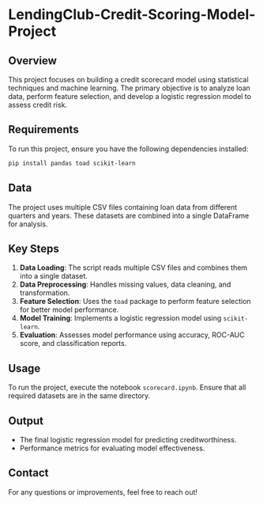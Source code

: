 # LendingClub-Credit-Scoring-Model-Project

## Overview
This project focuses on building a credit scorecard model using statistical techniques and machine learning. The primary objective is to analyze loan data, perform feature selection, and develop a logistic regression model to assess credit risk.

## Requirements
To run this project, ensure you have the following dependencies installed:

```bash
pip install pandas toad scikit-learn
```

## Data
The project uses multiple CSV files containing loan data from different quarters and years. These datasets are combined into a single DataFrame for analysis.

## Key Steps
1. **Data Loading**: The script reads multiple CSV files and combines them into a single dataset.
2. **Data Preprocessing**: Handles missing values, data cleaning, and transformation.
3. **Feature Selection**: Uses the `toad` package to perform feature selection for better model performance.
4. **Model Training**: Implements a logistic regression model using `scikit-learn`.
5. **Evaluation**: Assesses model performance using accuracy, ROC-AUC score, and classification reports.

## Usage
To run the project, execute the notebook `scorecard.ipynb`. Ensure that all required datasets are in the same directory.

## Output
- The final logistic regression model for predicting creditworthiness.
- Performance metrics for evaluating model effectiveness.

## Contact
For any questions or improvements, feel free to reach out!

